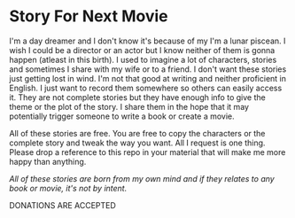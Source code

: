 # Story For Next Movie

I'm a day dreamer and I don't know it's because of my I'm a lunar piscean. I wish I could be a director or an actor but I know neither of them is gonna happen (atleast in this birth). I used to imagine a lot of characters, stories and sometimes I share with my wife or to a friend. I don't want these stories just getting lost in wind. I'm not that good at writing and neither proficient in English. I just want to record them somewhere so others can easily access it. They are not complete stories but they have enough info to give the theme or the plot of the story. I share them in the hope that it may potentially trigger someone to write a book or create a movie. 

All of these stories are free. You are free to copy the characters or the complete story and tweak the way you want. All I request is one thing. Please drop a reference to this repo in your material that will make me more happy than anything.

*All of these stories are born from my own mind and if they relates to any book or movie, it's not by intent.* 

DONATIONS ARE ACCEPTED
